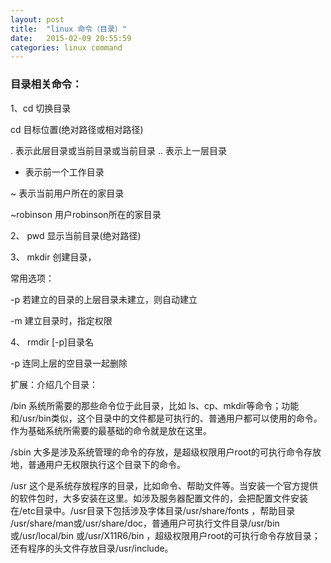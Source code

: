 ```yaml
---
layout: post
title:  "linux 命令（目录）"
date:   2015-02-09 20:55:59
categories: linux command 
---
```


### 目录相关命令：

1、cd 切换目录

cd 目标位置(绝对路径或相对路径)

. 表示此层目录或当前目录或当前目录 .. 表示上一层目录

- 表示前一个工作目录

~ 表示当前用户所在的家目录

~robinson 用户robinson所在的家目录

2、  pwd 显示当前目录(绝对路径)

3、 mkdir 创建目录，

常用选项：

-p 若建立的目录的上层目录未建立，则自动建立

-m 建立目录时，指定权限

4、 rmdir [-p]目录名

-p 连同上层的空目录一起删除

扩展：介绍几个目录：

/bin 系统所需要的那些命令位于此目录，比如 ls、cp、mkdir等命令；功能和/usr/bin类似，这个目录中的文件都是可执行的、普通用户都可以使用的命令。作为基础系统所需要的最基础的命令就是放在这里。

/sbin 大多是涉及系统管理的命令的存放，是超级权限用户root的可执行命令存放地，普通用户无权限执行这个目录下的命令。

/usr 这个是系统存放程序的目录，比如命令、帮助文件等。当安装一个官方提供的软件包时，大多安装在这里。如涉及服务器配置文件的，会把配置文件安装在/etc目录中。/usr目录下包括涉及字体目录/usr/share/fonts ，帮助目录 /usr/share/man或/usr/share/doc，普通用户可执行文件目录/usr/bin 或/usr/local/bin 或/usr/X11R6/bin ，超级权限用户root的可执行命令存放目录；还有程序的头文件存放目录/usr/include。


